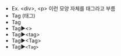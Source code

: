 - Ex. \<div>, \<p> 이런 모양 자체를 태그라고 부름
- Tag (태그)
- Tag
- Tag▶️\<>
- Tag▶️\<tag>
- Tag▶️\<Tag>
- Tag▶️`<Tag>`